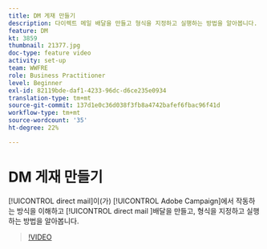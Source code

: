 ```yaml
---
title: DM 게재 만들기
description: 다이렉트 메일 배달을 만들고 형식을 지정하고 실행하는 방법을 알아봅니다.
feature: DM
kt: 3859
thumbnail: 21377.jpg
doc-type: feature video
activity: set-up
team: WWFRE
role: Business Practitioner
level: Beginner
exl-id: 82119bde-daf1-4233-96dc-d6ce235e0934
translation-type: tm+mt
source-git-commit: 137d1e0c36d038f3fb8a4742bafef6fbac96f41d
workflow-type: tm+mt
source-wordcount: '35'
ht-degree: 22%

---
```


# DM 게재 만들기

[!UICONTROL direct mail]이(가) [!UICONTROL Adobe Campaign]에서 작동하는 방식을 이해하고 [!UICONTROL direct mail ]배달을 만들고, 형식을 지정하고 실행하는 방법을 알아봅니다.

>[!VIDEO](https://video.tv.adobe.com/v/21377?quality=12)
